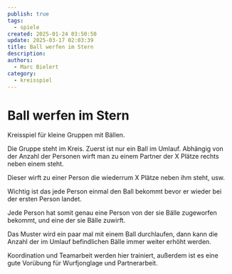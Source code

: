 ```yaml
---
publish: true
tags:
  - spiele
created: 2025-01-24 03:50:50
update: 2025-03-17 02:03:39
title: Ball werfen im Stern
description: 
authors:
  - Marc Bielert
category:
  - kreisspiel
---
```


# Ball werfen im Stern

Kreisspiel für kleine Gruppen mit Bällen.

Die Gruppe steht im Kreis. Zuerst ist nur ein Ball im Umlauf. Abhängig von der Anzahl der Personen wirft man zu einem Partner der X Plätze rechts neben einem steht.

Dieser wirft zu einer Person die wiederrum X Plätze neben ihm steht, usw.

Wichtig ist das jede Person einmal den Ball bekommt bevor er wieder bei der ersten Person landet.

Jede Person hat somit genau eine Person von der sie Bälle zugeworfen bekommt, und eine der sie Bälle zuwirft.

Das Muster wird ein paar mal mit einem Ball durchlaufen, dann kann die Anzahl der im Umlauf befindlichen Bälle immer weiter erhöht werden.

Koordination und Teamarbeit werden hier trainiert, außerdem ist es eine gute Vorübung für Wurfjonglage und Partnerarbeit.
